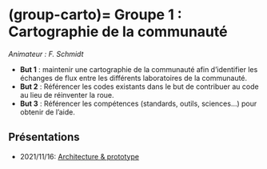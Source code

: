 (group-carto)=
Groupe 1 : Cartographie de la communauté
=======================================
_Animateur : F. Schmidt_

* __But 1__ : maintenir une cartographie de la communauté afin d’identifier les échanges de flux entre les différents laboratoires de la communauté.
* __But 2__ : Référencer les codes existants dans le but de contribuer au code au lieu de réinventer la roue.
* __But 3__ : Référencer les compétences (standards, outils, sciences…) pour obtenir de l’aide.

Présentations
-------------
* 2021/11/16: [Architecture & prototype](https://github.com/pole-surfaces-planetaires/pole-surfaces-planetaires.github.io/raw/main/docs/1-carto/reunions/PDSP-CR-1-0003-CNES.zip)
